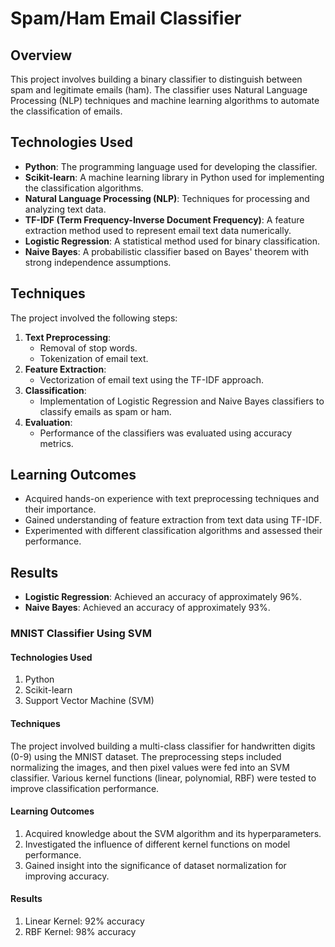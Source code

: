 # Spam/Ham Email Classifier

## Overview

This project involves building a binary classifier to distinguish between spam and legitimate emails (ham). The classifier uses Natural Language Processing (NLP) techniques and machine learning algorithms to automate the classification of emails.

## Technologies Used

- **Python**: The programming language used for developing the classifier.
- **Scikit-learn**: A machine learning library in Python used for implementing the classification algorithms.
- **Natural Language Processing (NLP)**: Techniques for processing and analyzing text data.
- **TF-IDF (Term Frequency-Inverse Document Frequency)**: A feature extraction method used to represent email text data numerically.
- **Logistic Regression**: A statistical method used for binary classification.
- **Naive Bayes**: A probabilistic classifier based on Bayes' theorem with strong independence assumptions.

## Techniques

The project involved the following steps:

1. **Text Preprocessing**:
   - Removal of stop words.
   - Tokenization of email text.
2. **Feature Extraction**:
   - Vectorization of email text using the TF-IDF approach.
3. **Classification**:
   - Implementation of Logistic Regression and Naive Bayes classifiers to classify emails as spam or ham.
4. **Evaluation**:
   - Performance of the classifiers was evaluated using accuracy metrics.

## Learning Outcomes

- Acquired hands-on experience with text preprocessing techniques and their importance.
- Gained understanding of feature extraction from text data using TF-IDF.
- Experimented with different classification algorithms and assessed their performance.

## Results

- **Logistic Regression**: Achieved an accuracy of approximately 96%.
- **Naive Bayes**: Achieved an accuracy of approximately 93%.

### MNIST Classifier Using SVM

#### Technologies Used
1. Python
2. Scikit-learn
3. Support Vector Machine (SVM)

#### Techniques
The project involved building a multi-class classifier for handwritten digits (0-9) using the MNIST dataset. The preprocessing steps included normalizing the images, and then pixel values were fed into an SVM classifier. Various kernel functions (linear, polynomial, RBF) were tested to improve classification performance.

#### Learning Outcomes
1. Acquired knowledge about the SVM algorithm and its hyperparameters.
2. Investigated the influence of different kernel functions on model performance.
3. Gained insight into the significance of dataset normalization for improving accuracy.

#### Results
1. Linear Kernel: 92% accuracy
2. RBF Kernel: 98% accuracy
